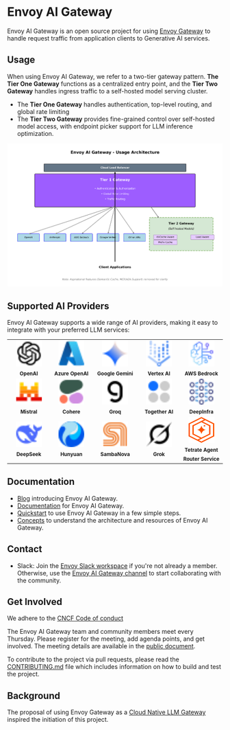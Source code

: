 # Envoy AI Gateway
Envoy AI Gateway is an open source project for using [Envoy Gateway](https://github.com/envoyproxy/gateway) to handle request traffic from application clients to Generative AI services.

## Usage

When using Envoy AI Gateway, we refer to a two-tier gateway pattern. **The Tier One Gateway** functions as a centralized entry point, and the **Tier Two Gateway** handles ingress traffic to a self-hosted model serving cluster.

+ The **Tier One Gateway** handles authentication, top-level routing, and global rate limiting
+ The **Tier Two Gateway** provides fine-grained control over self-hosted model access, with endpoint picker support for LLM inference optimization.

![](site/blog/images/aigw-ref.drawio.png)

## Supported AI Providers

Envoy AI Gateway supports a wide range of AI providers, making it easy to integrate with your preferred LLM services:

<div align="center">
  <table>
    <tr>
      <td align="center" width="120">
        <img src="site/static/img/providers/openai.svg" width="60" height="60" alt="OpenAI"/>
        <br><sub><b>OpenAI</b></sub>
      </td>
      <td align="center" width="120">
        <img src="site/static/img/providers/azure-openai.svg" width="60" height="60" alt="Azure OpenAI"/>
        <br><sub><b>Azure OpenAI</b></sub>
      </td>
      <td align="center" width="120">
        <img src="site/static/img/providers/google-gemini.svg" width="60" height="60" alt="Google Gemini"/>
        <br><sub><b>Google Gemini</b></sub>
      </td>
      <td align="center" width="120">
        <img src="site/static/img/providers/vertex-ai.svg" width="60" height="60" alt="Vertex AI"/>
        <br><sub><b>Vertex AI</b></sub>
      </td>
      <td align="center" width="120">
        <img src="site/static/img/providers/aws-bedrock.svg" width="60" height="60" alt="AWS Bedrock"/>
        <br><sub><b>AWS Bedrock</b></sub>
      </td>
    </tr>
    <tr>
      <td align="center" width="120">
        <img src="site/static/img/providers/mistral.svg" width="60" height="60" alt="Mistral"/>
        <br><sub><b>Mistral</b></sub>
      </td>
      <td align="center" width="120">
        <img src="site/static/img/providers/cohere.svg" width="60" height="60" alt="Cohere"/>
        <br><sub><b>Cohere</b></sub>
      </td>
      <td align="center" width="120">
        <img src="site/static/img/providers/groq.svg" width="60" height="60" alt="Groq"/>
        <br><sub><b>Groq</b></sub>
      </td>
      <td align="center" width="120">
        <img src="site/static/img/providers/together-ai.svg" width="60" height="60" alt="Together AI"/>
        <br><sub><b>Together AI</b></sub>
      </td>
      <td align="center" width="120">
        <img src="site/static/img/providers/deepinfra.svg" width="60" height="60" alt="DeepInfra"/>
        <br><sub><b>DeepInfra</b></sub>
      </td>
    </tr>
    <tr>
      <td align="center" width="120">
        <img src="site/static/img/providers/deepseek.svg" width="60" height="60" alt="DeepSeek"/>
        <br><sub><b>DeepSeek</b></sub>
      </td>
      <td align="center" width="120">
        <img src="site/static/img/providers/hunyuan.svg" width="60" height="60" alt="Hunyuan"/>
        <br><sub><b>Hunyuan</b></sub>
      </td>
      <td align="center" width="120">
        <img src="site/static/img/providers/sambanova.svg" width="60" height="60" alt="SambaNova"/>
        <br><sub><b>SambaNova</b></sub>
      </td>
      <td align="center" width="120">
        <img src="site/static/img/providers/grok.svg" width="60" height="60" alt="Grok"/>
        <br><sub><b>Grok</b></sub>
      </td>
      <td align="center" width="120">
        <img src="site/static/img/providers/tars.svg" width="60" height="60" alt="Tetrate Agent Router Service"/>
        <br><sub><b>Tetrate Agent Router Service</b></sub>
      </td>
    </tr>
  </table>
</div>


## Documentation

* [Blog](https://aigateway.envoyproxy.io/blog) introducing Envoy AI Gateway.
* [Documentation](https://aigateway.envoyproxy.io/docs) for Envoy AI Gateway.
* [Quickstart](https://aigateway.envoyproxy.io/docs/getting-started/) to use Envoy AI Gateway in a few simple steps.
* [Concepts](https://aigateway.envoyproxy.io/docs/concepts/) to understand the architecture and resources of Envoy AI Gateway.

## Contact

* Slack: Join the [Envoy Slack workspace][] if you're not already a member. Otherwise, use the
  [Envoy AI Gateway channel][] to start collaborating with the community.

## Get Involved

We adhere to the [CNCF Code of conduct][Code of conduct]

The Envoy AI Gateway team and community members meet every Thursday.
Please register for the meeting, add agenda points, and get involved. The
meeting details are available in the [public document][meeting].

To contribute to the project via pull requests, please read the [CONTRIBUTING.md](CONTRIBUTING.md) file
which includes information on how to build and test the project.

## Background

The proposal of using Envoy Gateway as a [Cloud Native LLM Gateway][Cloud Native LLM Gateway] inspired the initiation of this project.


[meeting]: https://docs.google.com/document/d/10e1sfsF-3G3Du5nBHGmLjXw5GVMqqCvFDqp_O65B0_w/edit?tab=t.0
[Envoy Slack workspace]: https://communityinviter.com/apps/envoyproxy/envoy
[Envoy AI Gateway channel]: https://envoyproxy.slack.com/archives/C07Q4N24VAA
[Code of conduct]: https://github.com/cncf/foundation/blob/main/code-of-conduct.md
[Cloud Native LLM Gateway]: https://docs.google.com/document/d/1FQN_hGhTNeoTgV5Jj16ialzaSiAxC0ozxH1D9ngCVew/edit?tab=t.0#heading=h.uuu99yemq4eo
